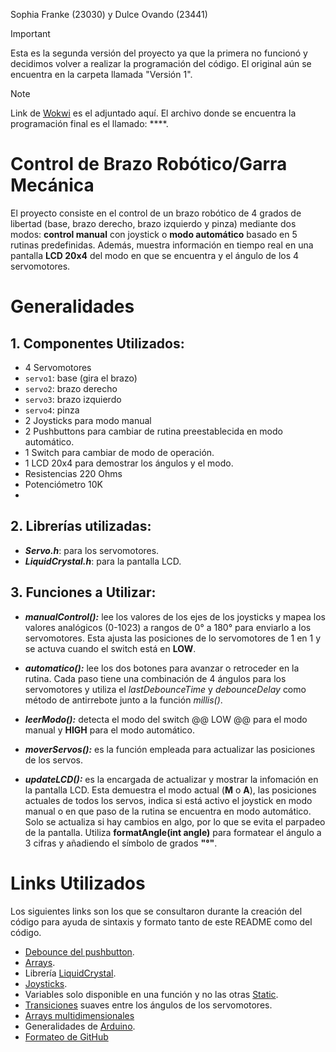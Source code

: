 Sophia Franke (23030) y Dulce Ovando (23441)
> [!IMPORTANT]
> Esta es la segunda versión del proyecto ya que la primera no funcionó y decidimos volver a realizar la programación del código. El original aún se encuentra en la carpeta llamada "Versión 1".

> [!NOTE]
> Link de [Wokwi](https://wokwi.com/projects/431972882495184897) es el adjuntado aquí.
> El archivo donde se encuentra la programación final es el llamado: ****.


# Control de Brazo Robótico/Garra Mecánica
El proyecto consiste en el control de un brazo robótico de 4 grados de libertad (base, brazo derecho, brazo izquierdo y pinza) mediante dos modos: **control manual** con joystick o **modo automático** basado en 5 rutinas predefinidas. Además, muestra información en tiempo real en una pantalla **LCD 20x4** del modo en que se encuentra y el ángulo de los 4 servomotores.

# Generalidades
## **1. Componentes Utilizados:**
  - 4 Servomotores
  - `servo1`: base (gira el brazo)
  - `servo2`: brazo derecho
  - `servo3`: brazo izquierdo
  - `servo4`: pinza
  - 2 Joysticks para modo manual
  - 2 Pushbuttons para cambiar de rutina preestablecida en modo automático.
  - 1 Switch para cambiar de modo de operación.
  - 1 LCD 20x4 para demostrar los ángulos y el modo.
  - Resistencias 220 Ohms
  - Potenciómetro 10K
  - 
## **2. Librerías utilizadas:**
  - **_Servo.h_**: para los servomotores.
  - **_LiquidCrystal.h_**: para la pantalla LCD.

## **3. Funciones a Utilizar:**
  - **_manualControl():_** lee los valores de los ejes de los joysticks y mapea los valores analógicos (0-1023) a rangos de 0° a 180° para enviarlo a los servomotores. Esta ajusta las posiciones de lo servomotores de 1 en 1 y se actuva cuando el switch está en **LOW**.
  
  - **_automatico():_** lee los dos botones para avanzar o retroceder en la rutina. Cada paso tiene una combinación de 4 ángulos para los servomotores y utiliza el _lastDebounceTime_ y _debounceDelay_ como método de antirrebote junto a la función *millis()*.
    
  - **_leerModo():_** detecta el modo del switch @@ LOW @@ para el modo manual y **HIGH** para el modo automático.
    
  - **_moverServos():_** es la función empleada para actualizar las posiciones de los servos.
    
  - **_updateLCD():_** es la encargada de actualizar y mostrar la infomación en la pantalla LCD. Esta demuestra el modo actual (**M** o **A**), las posiciones actuales de todos los servos, indica si está activo el joystick en modo manual o en que paso de la rutina se encuentra en modo automático. Solo se actualiza si hay cambios en algo, por lo que se evita el parpadeo de la pantalla. Utiliza **formatAngle(int angle)** para formatear el ángulo a 3 cifras y añadiendo el símbolo de grados **"°"**.

# Links Utilizados 
Los siguientes links son los que se consultaron durante la creación del código para ayuda de sintaxis y formato tanto de este README como del código.
* [Debounce del pushbutton](https://docs.arduino.cc/built-in-examples/digital/Debounce/).
* [Arrays](https://docs.arduino.cc/language-reference/en/variables/data-types/array/).
* Librería [LiquidCrystal](https://docs.arduino.cc/libraries/liquidcrystal/).
* [Joysticks](https://docs.arduino.cc/tutorials/generic/interfacing-a-joystick/).
* Variables solo disponible en una función y no las otras [Static](https://docs.arduino.cc/language-reference/en/variables/variable-scope-qualifiers/static/).
* [Transiciones](https://forum.arduino.cc/t/smooth-transition-between-new-and-old-value/492038) suaves entre los ángulos de los servomotores.
* [Arrays multidimensionales](https://forum.arduino.cc/t/how-to-initialize-or-declare-a-multidimensional-array/214582)
* Generalidades de [Arduino](https://www.youtube.com/watch?v=NazqZ3svrfs).
* [Formateo de GitHub](https://docs.github.com/en/get-started/writing-on-github/getting-started-with-writing-and-formatting-on-github/basic-writing-and-formatting-syntax#lists)

